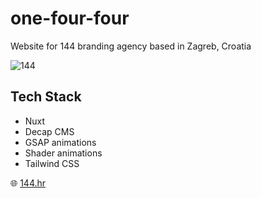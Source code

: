 # one-four-four

Website for 144 branding agency based in Zagreb, Croatia

![144](https://github.com/snsa-kscc/one-four-four/assets/51080349/b5417be7-a173-459a-9427-471ad47e6310)

## Tech Stack

- Nuxt
- Decap CMS
- GSAP animations
- Shader animations
- Tailwind CSS

:globe_with_meridians: [144.hr](https://144.hr)
